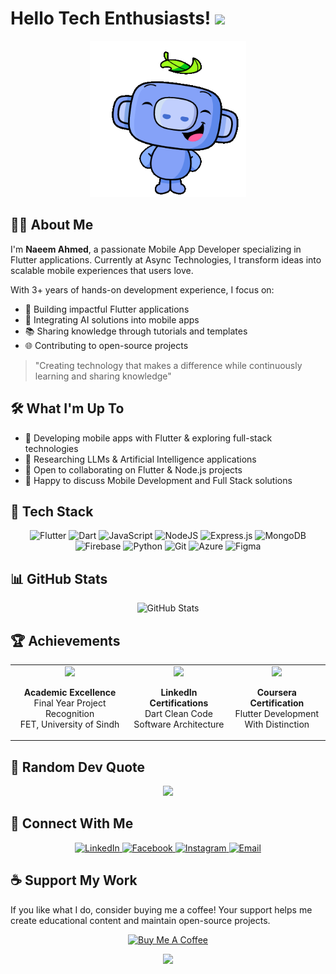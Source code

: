 # Hello Tech Enthusiasts! <img src="https://raw.githubusercontent.com/MartinHeinz/MartinHeinz/master/wave.gif" width="30px">

<div align="center">
  <img src="https://github.com/avinIndrasoma/avinIndrasoma/blob/main/749044136589393960.gif" width="250px" alt="Developer Animation">
</div>

## 👨‍💻 About Me

I'm **Naeem Ahmed**, a passionate Mobile App Developer specializing in Flutter applications. Currently at Async Technologies, I transform ideas into scalable mobile experiences that users love.

With 3+ years of hands-on development experience, I focus on:

- 🚀 Building impactful Flutter applications
- 🧠 Integrating AI solutions into mobile apps
- 📚 Sharing knowledge through tutorials and templates
- 🌐 Contributing to open-source projects

> "Creating technology that makes a difference while continuously learning and sharing knowledge"

## 🛠️ What I'm Up To

- 🔭 Developing mobile apps with Flutter & exploring full-stack technologies
- 🌱 Researching LLMs & Artificial Intelligence applications
- 👯 Open to collaborating on Flutter & Node.js projects
- 💬 Happy to discuss Mobile Development and Full Stack solutions

## 🧰 Tech Stack

<div align="center">
  
  ![Flutter](https://img.shields.io/badge/Flutter-%2302569B.svg?style=for-the-badge&logo=Flutter&logoColor=white)
  ![Dart](https://img.shields.io/badge/dart-%230175C2.svg?style=for-the-badge&logo=dart&logoColor=white)
  ![JavaScript](https://img.shields.io/badge/javascript-%23323330.svg?style=for-the-badge&logo=javascript&logoColor=%23F7DF1E)
  ![NodeJS](https://img.shields.io/badge/node.js-6DA55F?style=for-the-badge&logo=node.js&logoColor=white)
  ![Express.js](https://img.shields.io/badge/express.js-%23404d59.svg?style=for-the-badge&logo=express&logoColor=%2361DAFB)
  ![MongoDB](https://img.shields.io/badge/MongoDB-%234ea94b.svg?style=for-the-badge&logo=mongodb&logoColor=white)
  ![Firebase](https://img.shields.io/badge/firebase-%23039BE5.svg?style=for-the-badge&logo=firebase)
  ![Python](https://img.shields.io/badge/python-3670A0?style=for-the-badge&logo=python&logoColor=ffdd54)
  ![Git](https://img.shields.io/badge/git-%23F05033.svg?style=for-the-badge&logo=git&logoColor=white)
  ![Azure](https://img.shields.io/badge/azure-%230072C6.svg?style=for-the-badge&logo=microsoftazure&logoColor=white)
  ![Figma](https://img.shields.io/badge/figma-%23F24E1E.svg?style=for-the-badge&logo=figma&logoColor=white)
  
</div>

## 📊 GitHub Stats

<div align="center">
  <img src="https://github-readme-stats.vercel.app/api?username=naeemahmedpnl&show_icons=true&count_private=true&hide_border=true&title_color=70A5FD&icon_color=70A5FD&text_color=FFFFFF&bg_color=0D1117" alt="GitHub Stats" />
</div>

## 🏆 Achievements

<div align="center">
  <table>
    <tr>
      <td align="center">
        <img width="60" src="https://img.icons8.com/external-flaticons-lineal-color-flat-icons/64/000000/external-achievement-achievements-flaticons-lineal-color-flat-icons.png"/>
        <p><strong>Academic Excellence</strong><br/>Final Year Project Recognition<br/>FET, University of Sindh</p>
      </td>
      <td align="center">
        <img width="60" src="https://img.icons8.com/nolan/64/linkedin.png"/>
        <p><strong>LinkedIn Certifications</strong><br/>Dart Clean Code<br/>Software Architecture</p>
      </td>
      <td align="center">
        <img width="60" src="https://img.icons8.com/nolan/64/programming.png"/>
        <p><strong>Coursera Certification</strong><br/>Flutter Development<br/>With Distinction</p>
      </td>
    </tr>
  </table>
</div>

## 💬 Random Dev Quote

<div align="center">
  
  ![](https://quotes-github-readme.vercel.app/api?type=horizontal&theme=radical)
  
</div>

## 🤝 Connect With Me

<div align="center">
  <a href="https://www.linkedin.com/in/naeemahmedpnl/" target="_blank">
    <img src="https://img.shields.io/badge/linkedin-%230077B5.svg?style=for-the-badge&logo=linkedin&logoColor=white" alt="LinkedIn">
  </a>
  <a href="https://www.facebook.com/naeem.haider.9277/" target="_blank">
    <img src="https://img.shields.io/badge/Facebook-%231877F2.svg?style=for-the-badge&logo=Facebook&logoColor=white" alt="Facebook">
  </a>
  <a href="https://www.instagram.com/naeemhaider72" target="_blank">
    <img src="https://img.shields.io/badge/Instagram-%23E4405F.svg?style=for-the-badge&logo=Instagram&logoColor=white" alt="Instagram">
  </a>
  <a href="mailto:naeemahmedpnl@gmail.com" target="_blank">
    <img src="https://img.shields.io/badge/Gmail-D14836?style=for-the-badge&logo=gmail&logoColor=white" alt="Email">
  </a>
</div>

## ☕ Support My Work

If you like what I do, consider buying me a coffee! Your support helps me create educational content and maintain open-source projects.

<div align="center">
  <a href="https://buymeacoffee.com/naeemahmed" target="_blank">
    <img src="https://cdn.buymeacoffee.com/buttons/v2/default-red.png" alt="Buy Me A Coffee" width="150">
  </a>
</div>

<div align="center">
  
  ![](https://komarev.com/ghpvc/?username=naeemahmedpnl&color=blueviolet&label=Profile+Views)
  
</div>
